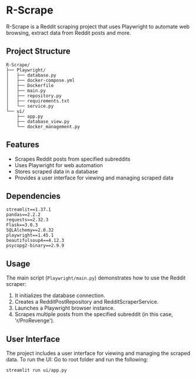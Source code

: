 # R-Scrape

R-Scrape is a Reddit scraping project that uses Playwright to automate web browsing, extract data from Reddit posts and more.

## Project Structure

```
R-Scrape/
├── Playwright/
│   ├── database.py
│   ├── docker-compose.yml
│   ├── Dockerfile
│   ├── main.py
│   ├── repository.py
│   ├── requirements.txt
│   └── service.py
└── ui/
    ├── app.py
    ├── database_view.py
    └── docker_management.py
```

## Features

- Scrapes Reddit posts from specified subreddits
- Uses Playwright for web automation
- Stores scraped data in a database
- Provides a user interface for viewing and managing scraped data

## Dependencies

```
streamlit==1.37.1
pandas==2.2.2
requests==2.32.3
Flask==3.0.3
SQLAlchemy==2.0.32
playwright==1.45.1
beautifulsoup4==4.12.3
psycopg2-binary==2.9.9
```

## Usage

The main script (`Playwright/main.py`) demonstrates how to use the Reddit scraper:

1. It initializes the database connection.
2. Creates a RedditPostRepository and RedditScraperService.
3. Launches a Playwright browser instance.
4. Scrapes multiple posts from the specified subreddit (in this case, 'r/ProRevenge').

## User Interface

The project includes a user interface for viewing and managing the scraped data. To run the UI:
Go to root folder and run the following:

```
streamlit run ui/app.py
```
